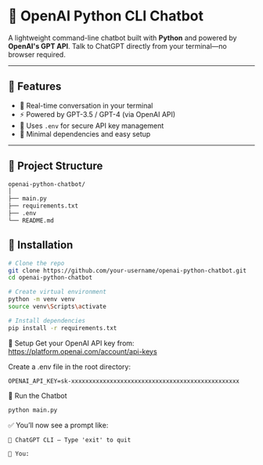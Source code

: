 # 🤖 OpenAI Python CLI Chatbot

A lightweight command-line chatbot built with **Python** and powered by **OpenAI's GPT API**. Talk to ChatGPT directly from your terminal—no browser required.

---

## 🧠 Features

- 💬 Real-time conversation in your terminal
- ⚡ Powered by GPT-3.5 / GPT-4 (via OpenAI API)
- 🔐 Uses `.env` for secure API key management
- 🧪 Minimal dependencies and easy setup

---

## 📁 Project Structure

```bash
openai-python-chatbot/
│
├── main.py                         
├── requirements.txt     
├── .env                 
└── README.md
```

## 🧰 Installation

```bash
# Clone the repo
git clone https://github.com/your-username/openai-python-chatbot.git
cd openai-python-chatbot

# Create virtual environment
python -m venv venv
source venv\Scripts\activate 

# Install dependencies
pip install -r requirements.txt

```

🔑 Setup
Get your OpenAI API key from: https://platform.openai.com/account/api-keys

Create a .env file in the root directory:
```
OPENAI_API_KEY=sk-xxxxxxxxxxxxxxxxxxxxxxxxxxxxxxxxxxxxxxxxxxxxxxxx
```

🚀 Run the Chatbot
```bash
python main.py
```

✅ You’ll now see a prompt like:

```
🤖 ChatGPT CLI — Type 'exit' to quit

🧑 You:
```





